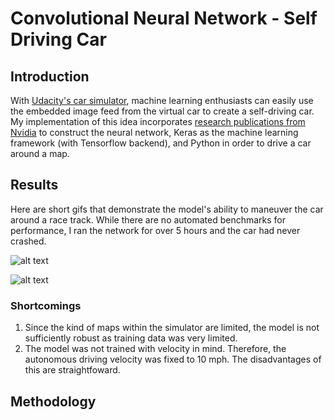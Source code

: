 # Convolutional Neural Network - Self Driving Car

## Introduction
With [Udacity's car simulator](https://github.com/udacity/self-driving-car-sim/), machine learning enthusiasts can easily use the embedded image feed from the virtual car to create a self-driving car. My implementation of this idea incorporates [research publications from Nvidia](https://devblogs.nvidia.com/deep-learning-self-driving-cars/) to construct the neural network, Keras as the machine learning framework (with Tensorflow backend), and Python in order to drive a car around a map.

## Results

Here are short gifs that demonstrate the model's ability to maneuver the car around a race track. While there are no automated benchmarks for performance, I ran the network for over 5 hours and the car had never crashed.

![alt text](https://github.com/benjaminykim/self-driving-car-simulator/blob/master/media%20assets/1.gif)

![alt text](https://github.com/benjaminykim/self-driving-car-simulator/blob/master/media%20assets/2.gif)

### Shortcomings

1. Since the kind of maps within the simulator are limited, the model is not sufficiently robust as training data was very limited.
2. The model was not trained with velocity in mind. Therefore, the autonomous driving velocity was fixed to 10 mph. The disadvantages of this are straightfoward.

## Methodology



